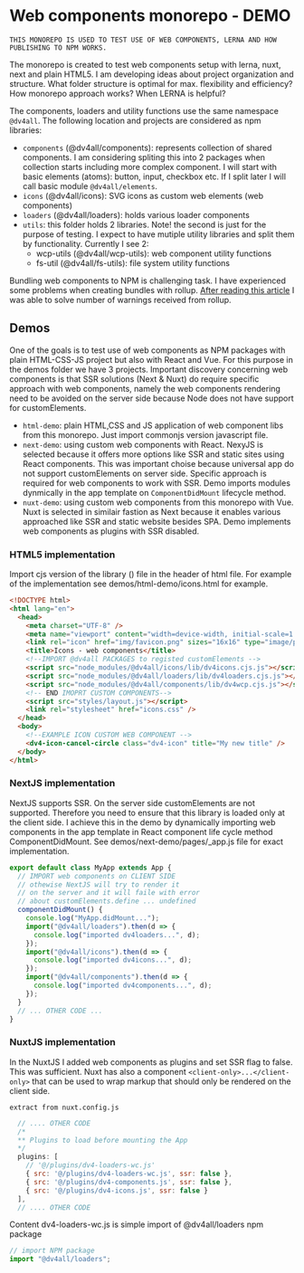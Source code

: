 # Web components monorepo - DEMO

`THIS MONOREPO IS USED TO TEST USE OF WEB COMPONENTS, LERNA AND HOW PUBLISHING TO NPM WORKS.`

The monorepo is created to test web components setup with lerna, nuxt, next and plain HTML5. I am developing ideas about project organization and structure. What folder structure is optimal for max. flexibility and efficiency? How monorepo approach works? When LERNA is helpful?

The components, loaders and utility functions use the same namespace `@dv4all`. The following location and projects are considered as npm libraries:

- `components` (@dv4all/components): represents collection of shared components. I am considering spliting this into 2 packages when collection starts including more complex component. I will start with basic elements (atoms): button, input, checkbox etc. If I split later I will call basic module `@dv4all/elements`.
- `icons` (@dv4all/icons): SVG icons as custom web elements (web components)
- `loaders` (@dv4all/loaders): holds various loader components
- `utils`: this folder holds 2 libraries. Note! the second is just for the purpose of testing. I expect to have mutiple utility libraries and split them by functionality. Currently I see 2:
  - wcp-utils (@dv4all/wcp-utils): web component utility functions
  - fs-util (@dv4all/fs-utils): file system utility functions

Bundling web components to NPM is challenging task. I have experienced some problems when creating bundles with rollup. [After reading this article](https://justinfagnani.com/2019/11/01/how-to-publish-web-components-to-npm/) I was able to solve number of warnings received from rollup.

## Demos

One of the goals is to test use of web components as NPM packages with plain HTML-CSS-JS project but also with React and Vue. For this purpose in the demos folder we have 3 projects. Important discovery concerning web components is that SSR solutions (Next & Nuxt) do require specific approach with web components, namely the web components rendering need to be avoided on the server side because Node does not have support for customElements.

- `html-demo`: plain HTML,CSS and JS application of web component libs from this monorepo. Just import commonjs version javascript file.
- `next-demo`: using custom web components with React. NexyJS is selected because it offers more options like SSR and static sites using React components. This was important choise because universal app do not support customElements on server side. Specific approach is required for web components to work with SSR. Demo imports modules dynmically in the app template on `ComponentDidMount` lifecycle method.
- `nuxt-demo`: using custom web components from this monorepo with Vue. Nuxt is selected in similair fastion as Next because it enables various approached like SSR and static website besides SPA. Demo implements web components as plugins with SSR disabled.

### HTML5 implementation

Import cjs version of the library () file in the header of html file. For example of the implementation see demos/html-demo/icons.html for example.

```html
<!DOCTYPE html>
<html lang="en">
  <head>
    <meta charset="UTF-8" />
    <meta name="viewport" content="width=device-width, initial-scale=1.0" />
    <link rel="icon" href="img/favicon.png" sizes="16x16" type="image/png" />
    <title>Icons - web components</title>
    <!--IMPORT @dv4all PACKAGES to registed customElements -->
    <script src="node_modules/@dv4all/icons/lib/dv4icons.cjs.js"></script>
    <script src="node_modules/@dv4all/loaders/lib/dv4loaders.cjs.js"></script>
    <script src="node_modules/@dv4all/components/lib/dv4wcp.cjs.js"></script>
    <!-- END IMOPRT CUSTOM COMPONENTS-->
    <script src="styles/layout.js"></script>
    <link rel="stylesheet" href="icons.css" />
  </head>
  <body>
    <!--EXAMPLE ICON CUSTOM WEB COMPONENT -->
    <dv4-icon-cancel-circle class="dv4-icon" title="My new title" />
  </body>
</html>
```

### NextJS implementation

NextJS supports SSR. On the server side customElements are not supported. Therefore you need to ensure that this library is loaded only at the client side. I achieve this in the demo by dynamically importing web components in the app template in React component life cycle method ComponentDidMount. See demos/next-demo/pages/\_app.js file for exact implementation.

```javascript
export default class MyApp extends App {
  // IMPORT web components on CLIENT SIDE
  // othewise NextJS will try to render it
  // on the server and it will faile with error
  // about customElements.define ... undefined
  componentDidMount() {
    console.log("MyApp.didMount...");
    import("@dv4all/loaders").then(d => {
      console.log("imported dv4loaders...", d);
    });
    import("@dv4all/icons").then(d => {
      console.log("imported dv4icons...", d);
    });
    import("@dv4all/components").then(d => {
      console.log("imported dv4components...", d);
    });
  }
  // ... OTHER CODE ...
}
```

### NuxtJS implementation

In the NuxtJS I added web components as plugins and set SSR flag to false. This was sufficient. Nuxt has also a component `<client-only>...</client-only>` that can be used to wrap markup that should only be rendered on the client side.

`extract from nuxt.config.js`

```javascript
  // .... OTHER CODE
  /*
  ** Plugins to load before mounting the App
  */
  plugins: [
    // '@/plugins/dv4-loaders-wc.js'
    { src: '@/plugins/dv4-loaders-wc.js', ssr: false },
    { src: '@/plugins/dv4-components.js', ssr: false },
    { src: '@/plugins/dv4-icons.js', ssr: false }
  ],
  // .... OTHER CODE
```

Content dv4-loaders-wc.js is simple import of @dv4all/loaders npm package

```javascript
// import NPM package
import "@dv4all/loaders";
```
